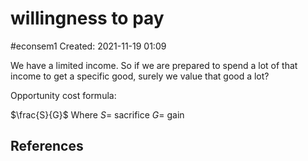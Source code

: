 # willingness to pay
#econsem1 
Created: 2021-11-19 01:09

We have a limited income. So if we are prepared to spend a lot of that income to get a specific good, surely we value that good a lot?

Opportunity cost formula:

$\frac{S}{G}$
Where $S =$ sacrifice
			$G =$ gain
	
## References

